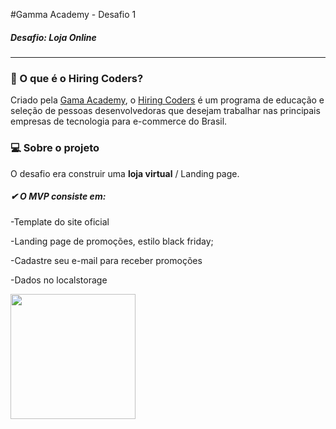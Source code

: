 #Gamma Academy - Desafio 1
##### Desafio: Loja Online
___
### 🤔 O que é o Hiring Coders?
Criado pela [Gama Academy](https://gama.academy/), o [Hiring Coders](https://hiringcoders.gama.academy/) é um programa de educação e seleção de pessoas desenvolvedoras que desejam trabalhar nas principais empresas de tecnologia para e-commerce do Brasil.  

### 💻 Sobre o projeto

O desafio era construir uma **loja virtual** / Landing page.

##### ✔ O MVP consiste em:
 
-Template do site oficial 

-Landing page de promoções, estilo black friday; 

-Cadastre seu e-mail para receber promoções 

-Dados no localstorage

<img src="https://global-uploads.webflow.com/5e3f23e36b700d06c39a1265/5e4a97273e4de54af5cf9ba3_logo-gama.png" width="200" />
